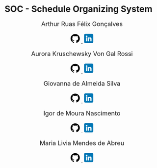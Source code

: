 # SOC - Schedule Organizing System


<div align='center'>
    <p style='font-size: 20px'> Arthur Ruas Félix Gonçalves</p> 
    <a href='https://github.com/Arthur-Ruas'>
        <img width="30" height="30" style='margin: 0px 5px' src='./mdAssets/github.png'>
    </a>
    <a href=''>
        <img width="30" height="30" style='margin: 0px 5px' src='./mdAssets/linkedin.png'>
    </a> 
</div>

<div align='center' style='margin: 20px'>
    <p style='font-size: 20px'>Aurora Kruschewsky Von Gal Rossi</p>
    <a href='https://github.com/AurorinhaBoreal'>
        <img width="30" height="30" style='margin: 0px 5px' src='./mdAssets/github.png'>
    </a> 
    <a href='https://www.linkedin.com/in/aurora-kruschewsky-250a51257/'>
        <img  width="30" height="30" style='margin: 0px 5px' src='./mdAssets/linkedin.png'>
    </a> 
</div>

<div align='center' style='margin: 20px'>
    <p style='font-size: 20px'>Giovanna de Almeida Silva</p>
    <a href=''>
        <img width="30" height="30" style='margin: 0px 5px' src='./mdAssets/github.png'>
    </a> 
    <a href=''>
        <img  width="30" height="30" style='margin: 0px 5px' src='./mdAssets/linkedin.png'>
    </a> 
</div>

<div align='center' style='margin: 20px'>
    <p style='font-size: 20px'>Igor de Moura Nascimento</p>
    <a href=''>
        <img width="30" height="30" style='margin: 0px 5px' src='./mdAssets/github.png'>
    </a> 
    <a href=''>
        <img  width="30" height="30" style='margin: 0px 5px' src='./mdAssets/linkedin.png'>
    </a> 
</div>

<div align='center' style='margin: 20px'>
    <p style='font-size: 20px'>Maria Livia Mendes de Abreu</p>
    <a href=''>
        <img width="30" height="30" style='margin: 0px 5px' src='./mdAssets/github.png'>
    </a> 
    <a href='https://www.linkedin.com/in/lívia-mendes-8ba652197/'>
        <img  width="30" height="30" style='margin: 0px 5px' src='./mdAssets/linkedin.png'>
    </a> 
</div>